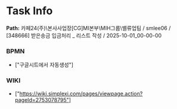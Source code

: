 # Task Info

**Path:** 카페24(주)\본사사업장\[CG]MI본부\MIH그룹\밸류업팀 / smlee06 / [348666] 받은송금 입금처리 _ 리스트 작성 / 2025-10-01_00-00-00

### BPMN
- ["구글시트에서 자동생성"]

### WIKI
- ["https://wiki.simplexi.com/pages/viewpage.action?pageId=2753078795"]

